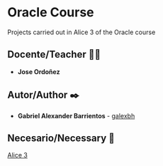 # Oracle Course
Projects carried out in Alice 3 of the Oracle course

## Docente/Teacher 👨‍💻

* **Jose Ordoñez**

## Autor/Author ✒️

* **Gabriel Alexander Barrientos** - [galexbh](https://github.com/galexbh)

## Necesario/Necessary 📄

[Alice 3](https://www.alice.org/get-alice/alice-3/)